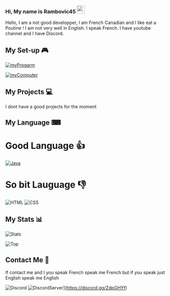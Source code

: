 ### Hi, My name is Rambovic45 <img src="https://media.giphy.com/media/hvRJCLFzcasrR4ia7z/giphy.gif" width="25px">
Hello, I am a not good developper, I am French Canadian and I like eat a Poutine ! I am not very well in English. I speak French. I have youtube channel and I have Discord.

## My Set-up 🎮

[![myProgarm](https://img.shields.io/static/v1?label=Program&color=blue&style=for-the-badge&logo=windows&link=https://github.com/Rambovic45/Rambovic45/blob/main/docs/myProgram.md&message=GitHub)](https://github.com/Rambovic45/Rambovic45/blob/main/docs/myProgram.md)

[![myComputer](https://img.shields.io/static/v1?label=Computer&color=red&style=for-the-badge&logo=amd&link=https://github.com/Rambovic45/Rambovic45/blob/main/docs/myComputer.md&message=GitHub)](https://github.com/Rambovic45/Rambovic45/blob/main/docs/myComputer.md)

## My Projects 💻

I dont have a good projects for the moment

## My Language ⌨

# Good Language 👍
[![Java](https://img.shields.io/static/v1?label=&color=white&style=for-the-badge&logo=java&message=Java&labelColor=grey)](https://www.java.com/)

# So bit Lauguage 👎
![HTML](https://img.shields.io/static/v1?label=&color=red&style=for-the-badge&logo=html5&message=HTML&labelColor=grey)
![CSS](https://img.shields.io/static/v1?label=&color=9cf&style=for-the-badge&logo=css3&message=CSS&labelColor=grey)

## My Stats 📊
![Stats](https://github-readme-stats.vercel.app/api?username=Rambovic45&show_icons=true&theme=vue-dark)

![Top](https://github-readme-stats.vercel.app/api/top-langs/?username=Rambovic45&layout=compact)

## Contact Me 💬
If contact me and I you speak French speak me French but if you speak just English speak me English

![Discord](https://img.shields.io/static/v1?label=&color=blue&style=for-the-badge&logo=discord&message=Rambovic45&labelColor=lightblue)
![DiscordServer](https://img.shields.io/static/v1?label=&color=blue&style=for-the-badge&logo=discord&message=My_Discord_Server&labelColor=lightblue)](https://discord.gg/ZdpGHYf)
<!--
**Rambovic45/Rambovic45** is a ✨ _special_ ✨ repository because its `README.md` (this file) appears on your GitHub profile.

Here are some ideas to get you started:

- 🔭 I’m currently working on ...
- 🌱 I’m currently learning ...
- 👯 I’m looking to collaborate on ...
- 🤔 I’m looking for help with ...
- 💬 Ask me about ...
- 📫 How to reach me: ...
- 😄 Pronouns: ...
- ⚡ Fun fact: ...
-->
